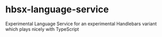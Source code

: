 # hbsx-language-service
Experimental Language Service for an experimental Handlebars variant which plays nicely with TypeScript

